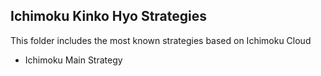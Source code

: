 ## Ichimoku Kinko Hyo Strategies

This folder includes the most known strategies based on Ichimoku Cloud

- Ichimoku Main Strategy
